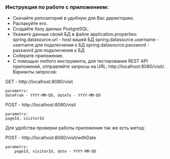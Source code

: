 ### Инструкция по работе с приложением:
- Скачайте репозиторий в удобную для Вас директорию. 
- Распакуйте его.
- Создайте базу данных PostgreSQL.
- Укажите данные своей БД в файле application.properties:
spring.datasource.url - host вашей БД
spring.datasource.username - username для подключения к БД
spring.datasource.password - password для подключения к БД
- Соберите приложение.
- С помощью любого инструмента, для тестирования REST API приложений, отправляйте запросы на URL: http://localhost:8080/visit/.
Варианты запросов: 

GET - http://localhost:8080/visit
    
    parametrs:
    dateFrom - YYYY-MM-DD, dateTo - YYYY-MM-DD

POST - http://localhost:8080/visit

    parametrs:
    pageId, visitorId 
    
Для удобства проверки работы приложения так же есть метод:

POST - http://localhost:8080/visit/withDate
    
    parametrs:
        pageId, visitorId, date - YYYY-MM-DD
    
